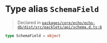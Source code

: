 # Type alias `SchemaField`
> Declared in [`packages/core/echo/echo-db/dist/src/packlets/api/schema.d.ts:8`]()




```ts
type SchemaField = object
```